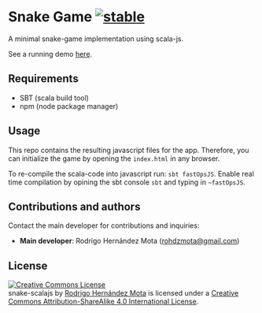 # Snake Game [![stable](http://badges.github.io/stability-badges/dist/stable.svg)](http://github.com/badges/stability-badges)

A minimal snake-game implementation using scala-js.

See a running demo [here](https://rhdzmota-snake-scalajs.appspot.com).

## Requirements

* SBT (scala build tool)
* npm (node package manager)

## Usage

This repo contains the resulting javascript files for the app.
Therefore, you can initialize the game by opening the `index.html`
in any browser. 

To re-compile the scala-code into javascript run: `sbt fastOpsJS`.
Enable real time compilation by opining the sbt console `sbt` and
typing in `~fastOpsJS`.

## Contributions and authors

Contact the main developer for contributions and inquiries:
* **Main developer**: Rodrigo Hernández Mota (rohdzmota@gmail.com)

## License
<a rel="license" href="http://creativecommons.org/licenses/by-sa/4.0/">
  <img alt="Creative Commons License" style="border-width:0" src="https://i.creativecommons.org/l/by-sa/4.0/88x31.png" />
</a><br /><span xmlns:dct="http://purl.org/dc/terms/" property="dct:title">snake-scalajs
</span> by <a xmlns:cc="http://creativecommons.org/ns#" href="https://github.com/rhdzmota/snake-scalajs" property="cc:attributionName" rel="cc:attributionURL">Rodrigo Hernández Mota</a> 
is licensed under a <a rel="license" href="http://creativecommons.org/licenses/by-sa/4.0/">
Creative Commons Attribution-ShareAlike 4.0 International License</a>.
